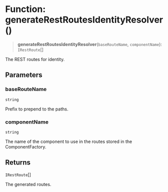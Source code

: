 # Function: generateRestRoutesIdentityResolver()

> **generateRestRoutesIdentityResolver**(`baseRouteName`, `componentName`): `IRestRoute`[]

The REST routes for identity.

## Parameters

### baseRouteName

`string`

Prefix to prepend to the paths.

### componentName

`string`

The name of the component to use in the routes stored in the ComponentFactory.

## Returns

`IRestRoute`[]

The generated routes.
